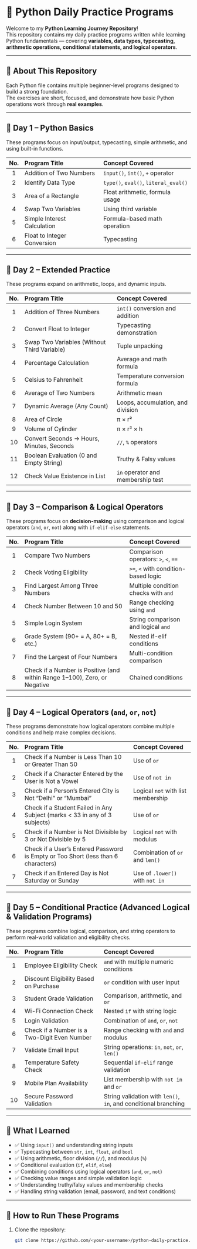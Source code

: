 # 🐍 Python Daily Practice Programs

Welcome to my **Python Learning Journey Repository**!  
This repository contains my daily practice programs written while learning Python fundamentals — covering **variables, data types, typecasting, arithmetic operations, conditional statements, and logical operators**.

---

## 📘 About This Repository
Each Python file contains multiple beginner-level programs designed to build a strong foundation.  
The exercises are short, focused, and demonstrate how basic Python operations work through **real examples**.

---

## 📅 Day 1 – Python Basics

These programs focus on input/output, typecasting, simple arithmetic, and using built-in functions.

| No. | Program Title | Concept Covered |
|:--:|:-----------------------------|:-----------------------------|
| 1 | Addition of Two Numbers | `input()`, `int()`, `+` operator |
| 2 | Identify Data Type | `type()`, `eval()`, `literal_eval()` |
| 3 | Area of a Rectangle | Float arithmetic, formula usage |
| 4 | Swap Two Variables | Using third variable |
| 5 | Simple Interest Calculation | Formula-based math operation |
| 6 | Float to Integer Conversion | Typecasting |

---

## 📅 Day 2 – Extended Practice

These programs expand on arithmetic, loops, and dynamic inputs.

| No. | Program Title | Concept Covered |
|:--:|:-----------------------------|:-----------------------------|
| 1 | Addition of Three Numbers | `int()` conversion and addition |
| 2 | Convert Float to Integer | Typecasting demonstration |
| 3 | Swap Two Variables (Without Third Variable) | Tuple unpacking |
| 4 | Percentage Calculation | Average and math formula |
| 5 | Celsius to Fahrenheit | Temperature conversion formula |
| 6 | Average of Two Numbers | Arithmetic mean |
| 7 | Dynamic Average (Any Count) | Loops, accumulation, and division |
| 8 | Area of Circle | π × r² |
| 9 | Volume of Cylinder | π × r² × h |
| 10 | Convert Seconds → Hours, Minutes, Seconds | `//`, `%` operators |
| 11 | Boolean Evaluation (0 and Empty String) | Truthy & Falsy values |
| 12 | Check Value Existence in List | `in` operator and membership test |

---

## 📅 Day 3 – Comparison & Logical Operators

These programs focus on **decision-making** using comparison and logical operators (`and`, `or`, `not`) along with `if-elif-else` statements.

| No. | Program Title | Concept Covered |
|:---:|:-----------------------------|:-----------------------------|
| 1 | Compare Two Numbers | Comparison operators: `>`, `<`, `==` |
| 2 | Check Voting Eligibility | `>=`, `<` with condition-based logic |
| 3 | Find Largest Among Three Numbers | Multiple condition checks with `and` |
| 4 | Check Number Between 10 and 50 | Range checking using `and` |
| 5 | Simple Login System | String comparison and logical `and` |
| 6 | Grade System (90+ = A, 80+ = B, etc.) | Nested if-elif conditions |
| 7 | Find the Largest of Four Numbers | Multi-condition comparison |
| 8 | Check if a Number is Positive (and within Range 1–100), Zero, or Negative | Chained conditions |

---

## 📅 Day 4 – Logical Operators (`and`, `or`, `not`)

These programs demonstrate how logical operators combine multiple conditions and help make complex decisions.

| No. | Program Title | Concept Covered |
|:--:|:-----------------------------|:-----------------------------|
| 1 | Check if a Number is Less Than 10 or Greater Than 50 | Use of `or` |
| 2 | Check if a Character Entered by the User is Not a Vowel | Use of `not in` |
| 3 | Check if a Person’s Entered City is Not “Delhi” or “Mumbai” | Logical `not` with list membership |
| 4 | Check if a Student Failed in Any Subject (marks < 33 in any of 3 subjects) | Use of `or` |
| 5 | Check if a Number is Not Divisible by 3 or Not Divisible by 5 | Logical `not` with modulus |
| 6 | Check if a User’s Entered Password is Empty or Too Short (less than 6 characters) | Combination of `or` and `len()` |
| 7 | Check if an Entered Day is Not Saturday or Sunday | Use of `.lower()` with `not in` |

---

## 📅 Day 5 – Conditional Practice (Advanced Logical & Validation Programs)

These programs combine logical, comparison, and string operators to perform real-world validation and eligibility checks.

| No. | Program Title | Concept Covered |
|:--:|:-----------------------------|:-----------------------------|
| 1 | Employee Eligibility Check | `and` with multiple numeric conditions |
| 2 | Discount Eligibility Based on Purchase | `or` condition with user input |
| 3 | Student Grade Validation | Comparison, arithmetic, and `or` |
| 4 | Wi-Fi Connection Check | Nested `if` with string logic |
| 5 | Login Validation | Combination of `and`, `or`, `not` |
| 6 | Check if a Number is a Two-Digit Even Number | Range checking with `and` and modulus |
| 7 | Validate Email Input | String operations: `in`, `not`, `or`, `len()` |
| 8 | Temperature Safety Check | Sequential `if-elif` range validation |
| 9 | Mobile Plan Availability | List membership with `not in` and `or` |
| 10 | Secure Password Validation | String validation with `len()`, `in`, and conditional branching |

---

## 🧠 What I Learned
- ✅ Using `input()` and understanding string inputs  
- ✅ Typecasting between `str`, `int`, `float`, and `bool`  
- ✅ Using arithmetic, floor division (`//`), and modulus (`%`)  
- ✅ Conditional evaluation (`if`, `elif`, `else`)  
- ✅ Combining conditions using logical operators (`and`, `or`, `not`)  
- ✅ Checking value ranges and simple validation logic  
- ✅ Understanding truthy/falsy values and membership checks  
- ✅ Handling string validation (email, password, and text conditions)

---

## 🚀 How to Run These Programs
1. Clone the repository:
   ```bash
   git clone https://github.com/<your-username>/python-daily-practice.git
